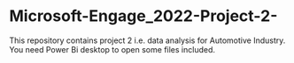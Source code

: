 # Microsoft-Engage_2022-Project-2-
This repository contains project 2 i.e. data analysis for Automotive Industry. You need Power Bi desktop to open some files included.
